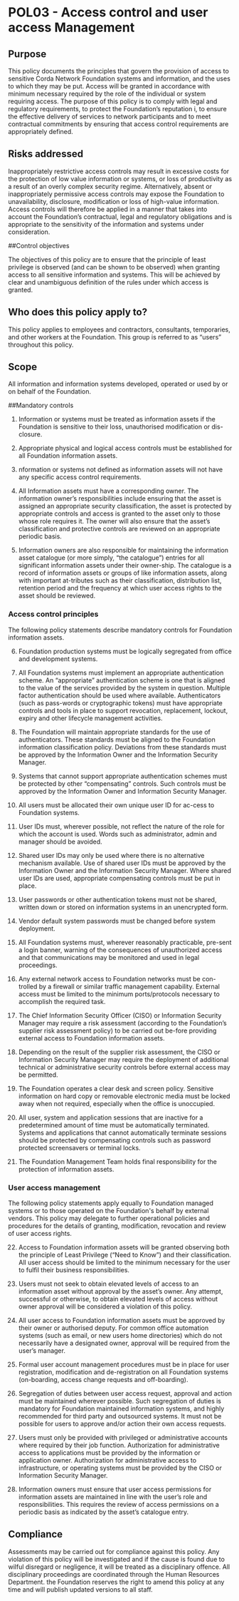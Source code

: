 # POL03 - Access control and user access Management

## Purpose

This policy documents the principles that govern the provision of access to sensitive Corda Network Foundation systems
and information, and the uses to which they may be put. Access will be granted in accordance with minimum necessary
required by the role of the individual or system requiring access. The purpose of this policy is to comply with legal
and regulatory requirements, to protect the Foundation’s reputation i, to ensure the effective delivery of services to
network participants and to meet contractual commitments by ensuring that access control requirements are appropriately
defined.

## Risks addressed

Inappropriately restrictive access controls may result in excessive costs for the protection of low value information or
systems, or loss of productivity as a result of an overly complex security regime. Alternatively, absent or
inappropriately permissive access controls may expose the Foundation to unavailability, disclosure, modification or loss
of high-value information. Access controls will therefore be applied in a manner that takes into account the
Foundation’s contractual, legal and regulatory obligations and is appropriate to the sensitivity of the information and
systems under consideration.

##Control objectives

The objectives of this policy are to ensure that the principle of least privilege is observed (and can be shown to be
observed) when granting access to all sensitive information and systems. This will be achieved by clear and unambiguous
definition of the rules under which access is granted.

## Who does this policy apply to?

This policy applies to employees and contractors, consultants, temporaries, and other workers at the Foundation. This
group is referred to as “users” throughout this policy.

## Scope

All information and information systems developed, operated or used by or on behalf of the Foundation.

##Mandatory controls

1. Information or systems must be treated as information assets if the Foundation is sensitive to their loss,
unauthorised modification or dis-closure.

2. Appropriate physical and logical access controls must be established for all Foundation information assets.

3. nformation or systems not defined as information assets will not have any specific access control requirements.

4. All Information assets must have a corresponding owner. The information owner’s responsibilities include ensuring
that the asset is assigned an appropriate security classification, the asset is protected by appropriate controls and
access is granted to the asset only to those whose role requires it. The owner will also ensure that the asset’s
classification and protective controls are reviewed on an appropriate periodic basis.

5. Information owners are also responsible for maintaining the information asset catalogue (or more simply, “the
catalogue”) entries for all significant information assets under their owner-ship. The catalogue is a record of
information assets or groups of like information assets, along with important at-tributes such as their classification,
distribution list, retention period and the frequency at which user access rights to the asset should be reviewed.

### Access control principles

The following policy statements describe mandatory controls for Foundation information assets.

6. Foundation production systems must be logically segregated from office and development systems.

7. All Foundation systems must implement an appropriate authentication scheme. An “appropriate” authentication scheme is
one that is aligned to the value of the services provided by the system in question. Multiple factor authentication
should be used where available. Authenticators (such as pass-words or cryptographic tokens) must have appropriate
controls and tools in place to support revocation, replacement, lockout, expiry and other lifecycle management
activities.

8. The Foundation will maintain appropriate standards for the use of authenticators. These standards must be aligned to
the Foundation information classification policy. Deviations from these standards must be approved by the Information
Owner and the Information Security Manager.

9. Systems that cannot support appropriate authentication schemes must be protected by other “compensating” controls.
Such controls must be approved by the Information Owner and Information Security Manager.

10. All users must be allocated their own unique user ID for ac-cess to Foundation systems.

11. User IDs must, wherever possible, not reflect the nature of the role for which the account is used. Words such as
administrator, admin and manager should be avoided.

12. Shared user IDs may only be used where there is no alternative mechanism available. Use of shared user IDs must be
approved by the Information Owner and the Information Security Manager. Where shared user IDs are used, appropriate
compensating controls must be put in place.

13. User passwords or other authentication tokens must not be shared, written down or stored on information systems in
an unencrypted form.

14. Vendor default system passwords must be changed before system deployment.

15. All Foundation systems must, wherever reasonably practicable, pre-sent a login banner, warning of the consequences of
unauthorized access and that communications may be monitored and used in legal proceedings.

16. Any external network access to Foundation networks must be con-trolled by a firewall or similar traffic management
capability. External access must be limited to the minimum ports/protocols necessary to accomplish the required task.

17. The Chief Information Security Officer (CISO) or Information Security Manager may require a risk assessment
(according to the Foundation’s supplier risk assessment policy) to be carried out be-fore providing external access to
Foundation information assets.

18. Depending on the result of the supplier risk assessment, the CISO or Information Security Manager may require the
deployment of additional technical or administrative security controls before external access may be permitted.

19. The Foundation operates a clear desk and screen policy. Sensitive information on hard copy or removable electronic
media must be locked away when not required, especially when the office is unoccupied.

20. All user, system and application sessions that are inactive for a predetermined amount of time must be
automatically terminated.  Systems and applications that cannot automatically terminate sessions should be protected by
compensating controls such as password protected screensavers or terminal locks.

21. The Foundation Management Team holds final responsibility for the protection of information assets.

### User access management

The following policy statements apply equally to Foundation managed systems or to those operated on the Foundation's
behalf by external vendors. This policy may delegate to further operational policies and procedures for the details of
granting, modification, revocation and review of user access rights.

22.	Access to Foundation information assets will be granted observing both the principle of Least Privilege (“Need to
Know”) and their classification. All user access should be limited to the minimum necessary for the user to fulfil their
business responsibilities.

23.	Users must not seek to obtain elevated levels of access to an information asset without approval by the asset’s
owner. Any attempt, successful or otherwise, to obtain elevated levels of access without owner approval will be
considered a violation of this policy.

24.	All user access to Foundation information assets must be approved by their owner or authorised deputy. For common
office automation systems (such as email, or new users home directories) which do not necessarily have a designated
owner, approval will be required from the user’s manager.

25.	Formal user account management procedures must be in place for user registration, modification and de-registration on
all Foundation systems (on-boarding, access change requests and off-boarding).

26.	Segregation of duties between user access request, approval and action must be maintained wherever possible. Such
segregation of duties is mandatory for Foundation maintained information systems, and highly recommended for third party
and outsourced systems. It must not be possible for users to approve and/or action their own access requests.

27.	Users must only be provided with privileged or administrative accounts where required by their job function.
Authorization for administrative access to applications must be provided by the information or application owner.
Authorization for administrative access to infrastructure, or operating systems must be provided by the CISO or
Information Security Manager.

28.	Information owners must ensure that user access permissions for information assets are maintained in line with the
user’s role and responsibilities. This requires the review of access permissions on a periodic basis as indicated by the
asset’s catalogue entry.

## Compliance

Assessments may be carried out for compliance against this policy. Any violation of this policy will be investigated and
if the cause is found due to wilful disregard or negligence, it will be treated as a disciplinary offence. All
disciplinary proceedings are coordinated through the Human Resources Department. the Foundation reserves the right to
amend this policy at any time and will publish updated versions to all staff.
